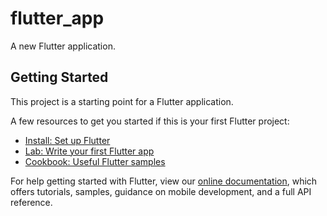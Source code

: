 # flutter_app

A new Flutter application.

## Getting Started

This project is a starting point for a Flutter application.

A few resources to get you started if this is your first Flutter project:

- [Install: Set up Flutter](https://flutter.dev/docs/get-started/install)
- [Lab: Write your first Flutter app](https://flutter.dev/docs/get-started/codelab)
- [Cookbook: Useful Flutter samples](https://flutter.dev/docs/cookbook)

For help getting started with Flutter, view our
[online documentation](https://flutter.dev/docs), which offers tutorials,
samples, guidance on mobile development, and a full API reference.
